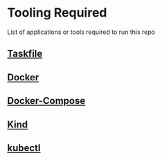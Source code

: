 # Tooling Required

List of applications or tools required to run this repo

## [Taskfile](https://taskfile.dev/)

## [Docker](https://docs.docker.com/get-docker/)

## [Docker-Compose](https://docs.docker.com/compose/)

## [Kind](https://kind.sigs.k8s.io/)

## [kubectl](https://kubernetes.io/docs/tasks/tools/#kubectl)
